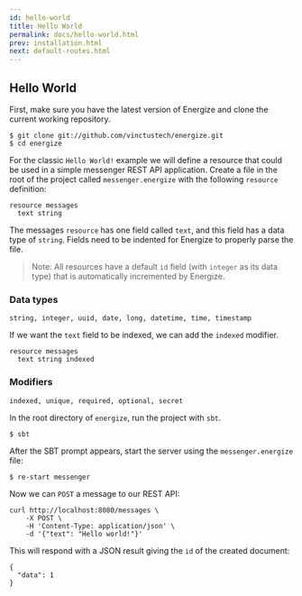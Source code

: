 ```yaml
---
id: hello-world
title: Hello World
permalink: docs/hello-world.html
prev: installation.html
next: default-routes.html
---
```


## Hello World

First, make sure you have the latest version of Energize and clone the current working repository.

```
$ git clone git://github.com/vinctustech/energize.git
$ cd energize
```

For the classic `Hello World!` example we will define a resource that could be used in a simple messenger REST API application. Create a file in the root of the project called `messenger.energize` with the following `resource` definition:

```
resource messages
  text string
```

The messages `resource` has one field called `text`, and this field has a data type of `string`. Fields need to be indented for Energize to properly parse the file.

> Note: All resources have a default `id` field (with `integer` as its data type) that is automatically incremented by Energize.

### Data types
```
string, integer, uuid, date, long, datetime, time, timestamp
```

If we want the `text` field to be indexed, we can add the `indexed` modifier.

```
resource messages
  text string indexed
```

### Modifiers

```
indexed, unique, required, optional, secret
```

In the root directory of `energize`, run the project with `sbt`.

```
$ sbt
```

After the SBT prompt appears, start the server using the `messenger.energize` file:

```
$ re-start messenger
```

Now we can `POST` a message to our REST API:

```
curl http://localhost:8080/messages \
	-X POST \
	-H 'Content-Type: application/json' \
	-d '{"text": "Hello world!"}'
```

This will respond with a JSON result giving the `id` of the created document:

```
{
  "data": 1
}
```
